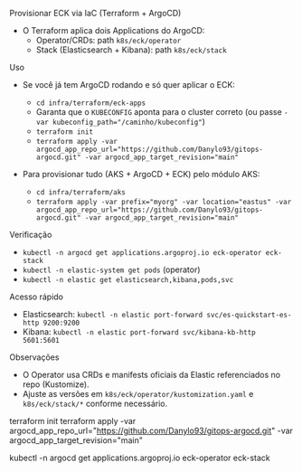 Provisionar ECK via IaC (Terraform + ArgoCD)

- O Terraform aplica dois Applications do ArgoCD:
  - Operator/CRDs: path `k8s/eck/operator`
  - Stack (Elasticsearch + Kibana): path `k8s/eck/stack`

Uso

- Se você já tem ArgoCD rodando e só quer aplicar o ECK:
  - `cd infra/terraform/eck-apps`
  - Garanta que o `KUBECONFIG` aponta para o cluster correto (ou passe `-var kubeconfig_path="/caminho/kubeconfig"`)
  - `terraform init`
  - `terraform apply -var argocd_app_repo_url="https://github.com/Danylo93/gitops-argocd.git" -var argocd_app_target_revision="main"`

- Para provisionar tudo (AKS + ArgoCD + ECK) pelo módulo AKS:
  - `cd infra/terraform/aks`
  - `terraform apply -var prefix="myorg" -var location="eastus" -var argocd_app_repo_url="https://github.com/Danylo93/gitops-argocd.git" -var argocd_app_target_revision="main"`

Verificação

- `kubectl -n argocd get applications.argoproj.io eck-operator eck-stack`
- `kubectl -n elastic-system get pods` (operator)
- `kubectl -n elastic get elasticsearch,kibana,pods,svc`

Acesso rápido

- Elasticsearch: `kubectl -n elastic port-forward svc/es-quickstart-es-http 9200:9200`
- Kibana: `kubectl -n elastic port-forward svc/kibana-kb-http 5601:5601`

Observações

- O Operator usa CRDs e manifests oficiais da Elastic referenciados no repo (Kustomize).
- Ajuste as versões em `k8s/eck/operator/kustomization.yaml` e `k8s/eck/stack/*` conforme necessário.


terraform init
terraform apply -var argocd_app_repo_url="https://github.com/Danylo93/gitops-argocd.git" -var argocd_app_target_revision="main"



kubectl -n argocd get applications.argoproj.io eck-operator eck-stack